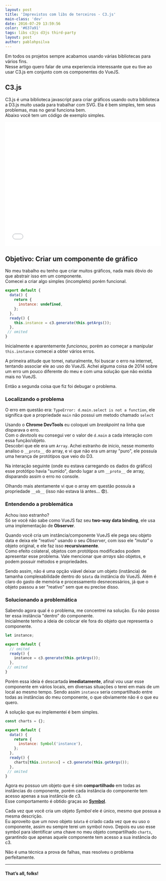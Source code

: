 ```yaml
---
layout: post
title: 'Imprevistos com libs de terceiros - C3.js'
main-class: 'dev'
date: 2016-07-29 13:59:56 
color: '#637a91'
tags: libs c3js d3js third-party
layout: post
author: pablohpsilva
---
```


Em todos os projetos sempre acabamos usando várias bibliotecas para vários fins.  
Nesse artigo quero falar de uma experiencia interessante que eu tive ao usar C3.js em conjunto com os componentes do VueJS.

## C3.js
C3.js é uma biblioteca javascript para criar gráficos usando outra biblioteca a D3.js muito usada para trabalhar com SVG. Ela é bem simples, tem seus problemas, mas no geral funciona bem.  
Abaixo você tem um código de exemplo simples.

<iframe width="100%" height="400" src="//jsfiddle.net/Lodd585j/2/embedded/js,html,result/" allowfullscreen="allowfullscreen" frameborder="0"></iframe>

## Objetivo: Criar um componente de gráfico

No meu trabalho eu tenho que criar muitos gráficos, nada mais óbvio do que abstrair isso em um componente.  
Comecei a criar algo simples (incompleto) porém funcional.

```javascript
export default {
  data() {
    return {
      instance: undefined,
    };
  },
  ready() {
    this.instance = c3.generate(this.getArgs());
  },
 // omited
}
```

Inicialmente e aparentemente *funcionou*, porém ao começar a manipular `this.instance` comecei a obter vários erros.

A primeira atitude que tomei, naturalmente, foi buscar o erro na internet, tentando associar ele ao uso do VueJS. Achei alguma coisa de 2014 sobre um erro um pouco diferente do meu e com uma solução que não existia mais no VueJS.

Então a segunda coisa que fiz foi debugar o problema.

### Localizando o problema

O erro em questão era: `TypeError: d.main.select is not a function`, ele  significa que a propriedade `main` não possui um metodo chamado `select`

Usando o **Chrome DevTools** eu coloquei um *breakpoint* na linha que disparava o erro.  
Com o *devtools* eu consegui ver o valor de `d.main` a cada interação com essa função/objeto.  
Descobri que ele era um `Array`. Achei estranho de inicio, nesse momento analiso o `__proto__` do array, e vi que não era um array "puro", ele possuía uma herança de protótipos que veio do D3.

Na interação seguinte (onde eu estava carregando os dados do gráfico) esse protótipo havia "sumido", dando lugar a um `__proto__` de array, disparando assim o erro no console.

Olhando mais atentamente vi que o array em questão possuía a propriedade `__ob__` (isso não estava lá antes... 😨).

### Entendendo a problemática

Achou isso estranho?  
Só se você não sabe como VueJS faz seu **two-way data binding**, ele usa uma implementação de **Observer**.

Quando você cria um instância/componente VueJS ele pega seu objeto data e deixa ele "reativo" usando o seu *Observer*, com isso ele *"muta"* o objeto original, e ele faz isso **recursivamente**.  
Como efeito colateral, objetos com protótipos modificados podem apresentar esse problema. Vale mencionar que *arrays* são objetos, e podem possuir métodos e propriedades.

Sendo assim, não é uma opção viável deixar um objeto (instância) de tamanha complexabilidade dentro do `$data` da instância do VueJS. Além é claro do gasto de memória e processamento desnecessários, já que o objeto passou a ser "reativo" sem que eu precise disso.

### Solucionando a problemática 

Sabendo agora qual é o problema, me concentrei na solução. Eu não posso ter essa instância "dentro" do componente.  
Inicialmente tenho a ideia de colocar ele fora do objeto que representa o componente.

```javascript
let instance;

export default {
  // omited
  ready() {
    instance = c3.generate(this.getArgs());
  },
 // omited
}
```

Porém essa ideia é descartada **imediatamente**, afinal vou usar esse componente em vários locais, em diversas situações o terei em mais de um local ao mesmo tempo. Sendo assim `instance` seria compartilhado entre todas as instâncias do meu componente, o que obviamente não é o que eu quero.

A solução que eu implementei é bem simples.

```javascript
const charts = {};

export default {
  data() {
    return {
      instance: Symbol('instance'),
    };
  },
  ready() {
    charts[this.instance] = c3.generate(this.getArgs());
  },
 // omited
}
```

Agora eu possuo um objeto que é sim **compartilhado** em todas as instâncias do componente, porém cada instância do componente tem acesso apenas a sua instância de c3.  
Esse comportamento é obtido graças ao [**Symbol**](https://developer.mozilla.org/pt-BR/docs/Web/JavaScript/Reference/Global_Objects/Symbol).

Cada vez que você cria um objeto *Symbol* ele é único, mesmo que possua a mesma descrição.  
Eu aproveito que um novo objeto `$data` é criado cada vez que eu uso o componente, assim eu sempre terei um symbol novo. Depois eu uso esse symbol para identificar uma chave no meu objeto compartilhado `charts`, garantindo que apenas aquele componente tem acesso a sua instância do c3.

Não é uma técnica a prova de falhas, mas resolveu o problema perfeitamente.

----------------

#### That’s all, folks!

